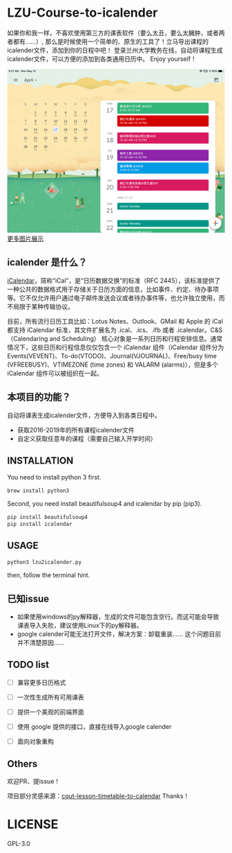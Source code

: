 # LZU-Course-to-icalender
如果你和我一样，不喜欢使用第三方的课表软件（要么太丑，要么太臃肿，或者两者都有……）, 那么是时候使用一个简单的、原生的工具了！立马导出课程的icalender文件，添加到你的日程中吧！
登录兰州大学教务在线，自动将课程生成icalender文件，可以方便的添加到各类通用日历中。 Enjoy yourself！

![demo](./img/demo1.png) 
[更多图片展示](https://github.com/RoseauHan/lzu2ics/blob/master/img/README.md)

## icalender 是什么？
[iCalendar](https://www.ibm.com/developerworks/cn/java/j-lo-ical4j/index.html)，简称“iCal”，是“日历数据交换”的标准（RFC 2445），该标准提供了一种公共的数据格式用于存储关于日历方面的信息，比如事件、约定、待办事项等。它不仅允许用户通过电子邮件发送会议或者待办事件等，也允许独立使用，而不局限于某种传输协议。

目前，所有流行日历工具比如：Lotus Notes、Outlook、GMail 和 Apple 的 iCal 都支持 iCalendar 标准，其文件扩展名为 .ical、.ics、.ifb 或者 .icalendar。C&S（Calendaring and Scheduling） 核心对象是一系列日历和行程安排信息。通常情况下，这些日历和行程信息仅仅包含一个 iCalendar 组件（iCalendar 组件分为 Events(VEVENT)、To-do(VTODO)、Journal(VJOURNAL)、Free/busy time (VFREEBUSY)、VTIMEZONE (time zones) 和 VALARM (alarms)），但是多个 iCalendar 组件可以被组织在一起。

## 本项目的功能？
自动将课表生成icalender文件，方便导入到各类日程中。
- 获取2016-2019年的所有课程icalender文件
- 自定义获取任意年的课程（需要自己输入开学时间）

## INSTALLATION

You need to install python 3 first.

```Shell
brew install python3
```

Second, you need install beautifulsoup4 and icalendar by pip (pip3).

```shell
pip install beautifulsoup4
pip install icalendar
```

## USAGE

```shell
python3 lzu2icalender.py
```
then, follow the terminal hint.


## 已知issue
- 如果使用windows的py解释器，生成的文件可能包含空行。而这可能会导致课表导入失败，建议使用Linux下的py解释器。
- google calender可能无法打开文件，解决方案：卸载重装…… 这个问题目前并不清楚原因……

## TODO list
- [ ] 兼容更多日历格式
- [ ] 一次性生成所有可用课表
- [ ] 提供一个美观的前端界面
- [ ] 使用 google 提供的接口，直接在线导入google calender
- [ ] 面向对象重构


## Others
欢迎PR、提issue！

项目部分灵感来源：[cqut-lesson-timetable-to-calendar](https://github.com/acbetter/cqut-lesson-timetable-to-calendar) Thanks！

# LICENSE 

GPL-3.0




